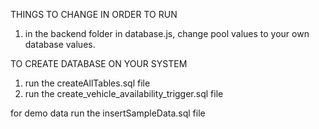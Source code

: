 THINGS TO CHANGE IN ORDER TO RUN
1.  in the backend folder in database.js, change pool values to your own database values.

TO CREATE DATABASE ON YOUR SYSTEM
1.  run the createAllTables.sql file
2.  run the create_vehicle_availability_trigger.sql file

for demo data run the insertSampleData.sql file
